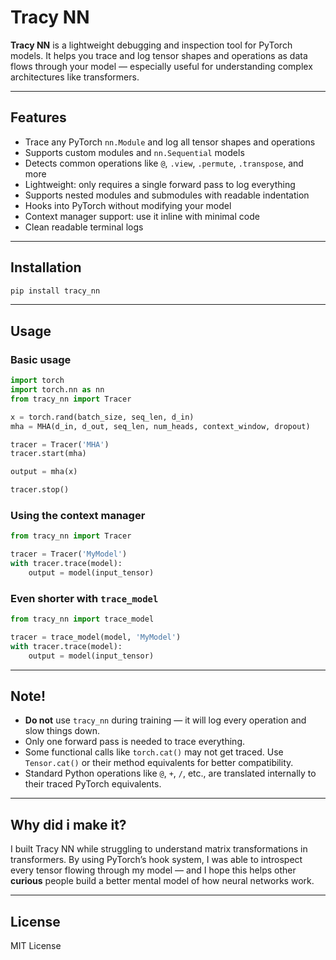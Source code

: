 # Tracy NN

**Tracy NN** is a lightweight debugging and inspection tool for PyTorch models. It helps you trace and log tensor shapes and operations as data flows through your model — especially useful for understanding complex architectures like transformers.

---

## Features

-  Trace any PyTorch `nn.Module` and log all tensor shapes and operations
-  Supports custom modules and `nn.Sequential` models
-  Detects common operations like `@`, `.view`, `.permute`, `.transpose`, and more
-  Lightweight: only requires a single forward pass to log everything
-  Supports nested modules and submodules with readable indentation
-  Hooks into PyTorch without modifying your model
-  Context manager support: use it inline with minimal code
-  Clean readable terminal logs

---

## Installation

```bash
pip install tracy_nn
```

---

## Usage

### Basic usage

```python
import torch
import torch.nn as nn
from tracy_nn import Tracer

x = torch.rand(batch_size, seq_len, d_in)
mha = MHA(d_in, d_out, seq_len, num_heads, context_window, dropout)

tracer = Tracer('MHA')
tracer.start(mha)

output = mha(x)

tracer.stop()
```

### Using the context manager

```python
from tracy_nn import Tracer

tracer = Tracer('MyModel')
with tracer.trace(model):
    output = model(input_tensor)
```

### Even shorter with `trace_model`

```python
from tracy_nn import trace_model

tracer = trace_model(model, 'MyModel')
with tracer.trace(model):
    output = model(input_tensor)
```

---

## Note!

- **Do not** use `tracy_nn` during training — it will log every operation and slow things down.
- Only one forward pass is needed to trace everything.
- Some functional calls like `torch.cat()` may not get traced. Use `Tensor.cat()` or their method equivalents for better compatibility.
- Standard Python operations like `@`, `+`, `/`, etc., are translated internally to their traced PyTorch equivalents.

---

## Why did i make it?

I built Tracy NN while struggling to understand matrix transformations in transformers. By using PyTorch’s hook system, I was able to introspect every tensor flowing through my model — and I hope this helps other **curious** people build a better mental model of how neural networks work.

---

## License

MIT License
